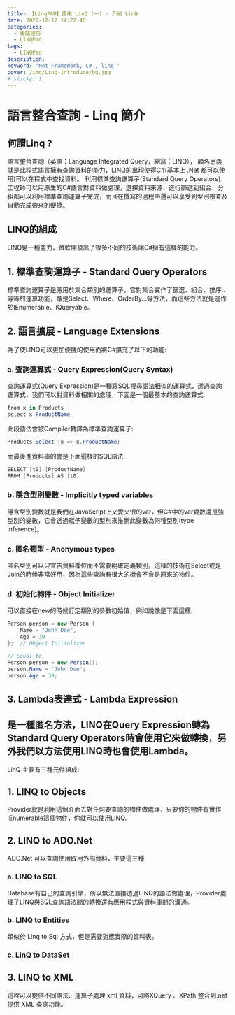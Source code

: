 ```yaml
---
title: 【LinqPAD】使用 LinQ (一) - 介紹 LinQ
date: 2022-12-12 14:22:46
categories: 
  - 後端技術
  - LINQPad
tags: 
  - LINQPad
description:
keyword: 'Net FrameWork, C# , linq '
cover: /img/Linq-introduce/bg.jpg
# sticky: 1
---
```


# 語言整合查詢 - Linq 簡介
## 何謂Linq ?
語言整合查詢（英語：Language Integrated Query，縮寫：LINQ）， 顧名思義就是此程式語言擁有查詢資料的能力，LINQ的出現使得C#(基本上 .Net 都可以使用)可以在程式中查找資料。
利用標準查詢運算子(Standard Query Operators)，工程師可以用原生的C#語言對資料做處理，選擇資料來源、進行篩選到組合、分組都可以利用標準查詢運算子完成，而且在撰寫的過程中還可以享受到型別檢查及自動完成帶來的便捷。

## LINQ的組成
LINQ是一種能力，微軟開發出了很多不同的技術讓C#擁有這樣的能力。

## 1. 標準查詢運算子 - Standard Query Operators
標準查詢運算子是應用於集合類別的運算子，它對集合實作了篩選、組合、排序..等等的運算功能，像是Select、Where、OrderBy...等方法，而這些方法就是運作於IEnumerable<T>、IQueryable<T>。

## 2. 語言擴展 - Language Extensions
為了使LINQ可以更加便捷的使用而將C#擴充了以下的功能:

### a. 查詢運算式 - Query Expression(Query Syntax)
查詢運算式(Query Expression)是一種跟SQL搜尋語法相似的運算式，透過查詢運算式，我們可以對資料做相關的處理，下面是一個最基本的查詢運算式:

```C# 
from x in Products
select x.ProductName
```

此段語法會被Compiler轉譯為標準查詢運算子:

```C#
Products.Select (x => x.ProductName)
```

 而最後進資料庫的會是下面這樣的SQL語法:

```C#
SELECT [t0].[ProductName]
FROM [Products] AS [t0]
```

### b. 隱含型別變數 - Implicitly typed variables
隱含型別變數就是我們在JavaScript上又愛又恨的var，但C#中的var變數還是強型別的變數，它會透過賦予變數的型別來推斷此變數為何種型別(type inference)。

### c. 匿名類型 - Anonymous types
匿名型別可以只宣告資料欄位而不需要明確定義類別，這樣的技術在Select或是Join的時候非常好用，因為這些查詢有很大的機會不會是原來的物件。

### d. 初始化物件 - Object Initializer

可以直接在new的時候訂定類別的參數初始值，例如說像是下面這樣:
```c#
Person person = new Person {
    Name = "John Doe",
    Age = 39
};  // Object Initializer

// Equal to
Person person = new Person();
person.Name = "John Doe";
person.Age = 39;
```
## 3. Lambda表達式 - Lambda Expression
是一種匿名方法，LINQ在Query Expression轉為Standard Query Operators時會使用它來做轉換，另外我們以方法使用LINQ時也會使用Lambda。
---

LinQ 主要有三種元件組成:
## 1. LINQ to Objects
Provider就是利用這個介面去對任何要查詢的物件做處理，只要你的物件有實作IEnumerable這個物件，你就可以使用LINQ。

## 2. LINQ to ADO.Net
ADO.Net 可以查詢使用取用外部資料，主要這三種:

### a. LINQ to SQL
Database有自己的查詢引擎，所以無法直接透過LINQ的語法做處理，Provider處理了LINQ與SQL查詢語法間的轉換還有應用程式與資料庫間的溝通。

### b. LINQ to Entities
類似於 Linq to Sql 方式，但是需要對應實際的資料表。

### c. LinQ to DataSet

## 3. LINQ to XML
這裡可以提供不同語法、運算子處理 xml 資料，可將XQuery 、XPath 整合到.net 提供 XML 查詢功能。




